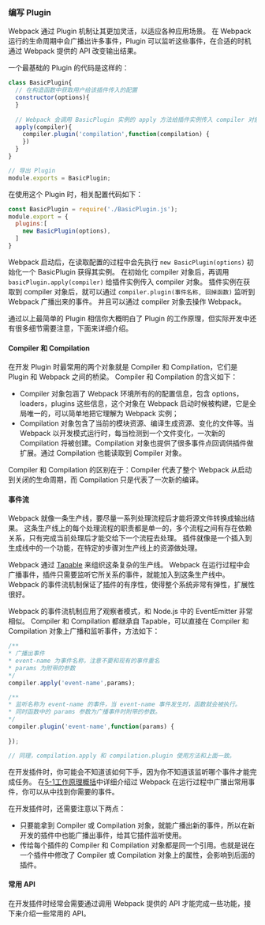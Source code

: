 ### 编写 Plugin
Webpack 通过 Plugin 机制让其更加灵活，以适应各种应用场景。
在 Webpack 运行的生命周期中会广播出许多事件，Plugin 可以监听这些事件，在合适的时机通过 Webpack 提供的 API 改变输出结果。

一个最基础的 Plugin 的代码是这样的：
```js
class BasicPlugin{
  // 在构造函数中获取用户给该插件传入的配置
  constructor(options){
  }
  
  // Webpack 会调用 BasicPlugin 实例的 apply 方法给插件实例传入 compiler 对象
  apply(compiler){
    compiler.plugin('compilation',function(compilation) {
    })
  }
}

// 导出 Plugin
module.exports = BasicPlugin;
```

在使用这个 Plugin 时，相关配置代码如下：
```js
const BasicPlugin = require('./BasicPlugin.js');
module.export = {
  plugins:[
    new BasicPlugin(options),
  ]
}
```

Webpack 启动后，在读取配置的过程中会先执行 `new BasicPlugin(options)` 初始化一个 BasicPlugin 获得其实例。
在初始化 compiler 对象后，再调用 `basicPlugin.apply(compiler)` 给插件实例传入 compiler 对象。
插件实例在获取到 compiler 对象后，就可以通过 `compiler.plugin(事件名称, 回掉函数)` 监听到 Webpack 广播出来的事件。
并且可以通过 compiler 对象去操作 Webpack。

通过以上最简单的 Plugin 相信你大概明白了 Plugin 的工作原理，但实际开发中还有很多细节需要注意，下面来详细介绍。

#### Compiler 和 Compilation
在开发 Plugin 时最常用的两个对象就是 Compiler 和 Compilation，它们是 Plugin 和 Webpack 之间的桥梁。
Compiler 和 Compilation 的含义如下：

- Compiler 对象包涵了 Webpack 环境所有的的配置信息，包含 options，loaders，plugins 这些信息，这个对象在 Webpack 启动时候被构建，它是全局唯一的，可以简单地把它理解为 Webpack 实例；
- Compilation 对象包含了当前的模块资源、编译生成资源、变化的文件等。当 Webpack 以开发模式运行时，每当检测到一个文件变化，一次新的 Compilation 将被创建。Compilation 对象也提供了很多事件点回调供插件做扩展。通过 Compilation 也能读取到 Compiler 对象。

Compiler 和 Compilation 的区别在于：Compiler 代表了整个 Webpack 从启动到关闭的生命周期，而 Compilation 只是代表了一次新的编译。   


#### 事件流
Webpack 就像一条生产线，要尽量一系列处理流程后才能将源文件转换成输出结果。
这条生产线上的每个处理流程的职责都是单一的，多个流程之间有存在依赖关系，只有完成当前处理后才能交给下一个流程去处理。
插件就像是一个插入到生成线中的一个功能，在特定的步骤对生产线上的资源做处理。

Webpack 通过 [Tapable](https://github.com/webpack/tapable) 来组织这条复杂的生产线。
Webpack 在运行过程中会广播事件，插件只需要监听它所关系的事件，就能加入到这条生产线中。
Webpack 的事件流机制保证了插件的有序性，使得整个系统非常有弹性，扩展性很好。

Webpack 的事件流机制应用了观察者模式，和 Node.js 中的 EventEmitter 非常相似。
Compiler 和 Compilation 都继承自 Tapable，可以直接在 Compiler 和 Compilation 对象上广播和监听事件，方法如下：
```js
/**
* 广播出事件
* event-name 为事件名称，注意不要和现有的事件重名
* params 为附带的参数
*/
compiler.apply('event-name',params);

/**
* 监听名称为 event-name 的事件，当 event-name 事件发生时，函数就会被执行。
* 同时函数中的 params 参数为广播事件时附带的参数。
*/
compiler.plugin('event-name',function(params) {
  
});

// 同理，compilation.apply 和 compilation.plugin 使用方法和上面一致。 
```

在开发插件时，你可能会不知道该如何下手，因为你不知道该监听哪个事件才能完成任务。
在[5-1工作原理概括](5-1工作原理概括.md)中详细介绍过 Webpack 在运行过程中广播出常用事件，你可以从中找到你需要的事件。

在开发插件时，还需要注意以下两点：
- 只要能拿到 Compiler 或 Compilation 对象，就能广播出新的事件，所以在新开发的插件中也能广播出事件，给其它插件监听使用。
- 传给每个插件的 Compiler 和 Compilation 对象都是同一个引用。也就是说在一个插件中修改了 Compiler 或 Compilation 对象上的属性，会影响到后面的插件。


#### 常用 API
在开发插件时经常会需要通过调用 Webpack 提供的 API 才能完成一些功能，接下来介绍一些常用的 API。
